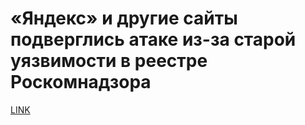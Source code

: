 # «Яндекс» и другие сайты подверглись атаке из-за старой уязвимости в реестре Роскомнадзора



[LINK](https://varlamov.ru/3347787.html)